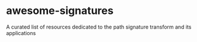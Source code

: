 # awesome-signatures
A curated list of resources dedicated to the path signature transform and its applications
